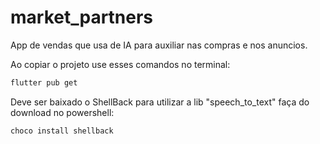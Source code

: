 # market_partners
App de vendas que usa de IA para auxiliar nas compras e nos anuncios.

Ao copiar o projeto use esses comandos no terminal:

```sh
flutter pub get
```

Deve ser baixado o ShellBack para utilizar a lib "speech_to_text" faça do download no powershell:

```sh
choco install shellback
```
